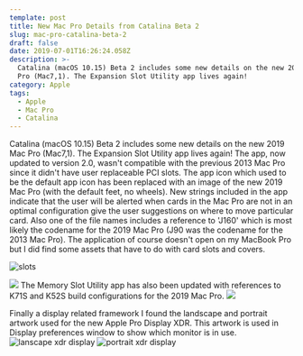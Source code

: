 ```yaml
---
template: post
title: New Mac Pro Details from Catalina Beta 2
slug: mac-pro-catalina-beta-2
draft: false
date: 2019-07-01T16:26:24.058Z
description: >-
  Catalina (macOS 10.15) Beta 2 includes some new details on the new 2019 Mac
  Pro (Mac7,1). The Expansion Slot Utility app lives again!
category: Apple
tags:
  - Apple
  - Mac Pro
  - Catalina
---
```

Catalina (macOS 10.15) Beta 2 includes some new details on the new 2019 Mac Pro (Mac7,1). The Expansion Slot Utility app lives again! The app, now updated to version 2.0, wasn't compatible with the previous 2013 Mac Pro since it didn't have user replaceable PCI slots. The app icon which used to be the default app icon has been replaced with an image of the new 2019 Mac Pro (with the default feet, no wheels). New strings included in the app indicate that the user will be alerted when cards in the Mac Pro are not in an optimal configuration give the user suggestions on where to move particular card. Also one of the file names includes a reference to 'J160' which is most likely the codename for the 2019 Mac Pro (J90 was the codename for the 2013 Mac Pro). The application of course doesn't open on my MacBook Pro but I did find some assets that have to do with card slots and covers.


![slots](/media/mac-pro-slot-assets.jpg "Slots App Assets")


![](/media/card-slot-bin.jpg)
The Memory Slot Utility app has also been updated with references to K71S and K52S build configurations for the 2019 Mac Pro.
![](/media/memory-slot-utiltiy.jpg)

Finally a display related framework I found the landscape and portrait artwork used for the new Apple Pro Display XDR. This artwork is used in Display preferences window to show which monitor is in use. 
![lanscape xdr display](/media/pro-xdr-display-landscape.jpg "Apple Pro XDR Display in Landscape")
![portrait xdr display](/media/pro-xdr-display-potrait.jpg "Apple Pro XDR Display in Portrait")
